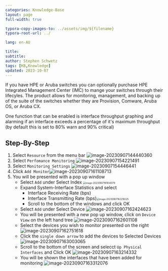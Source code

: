 ```yaml
---
categories: Knowledge-Base
layout: page
full-width: true

typora-copy-images-to: ../assets/img/${filename}
typora-root-url: ../

lang: en-AU

title:
subtitle: 
author: Stephen Schwetz
tags: [KB,Knowledge]
updated: 2023-10-07
---
```


If you have HPE or Aruba switches you can optionally purchase HPE Integrated Management Center (IMC) to mange your switches through their lifecyles. The product allows for monitoring, management, and backing up of the suite of the switches whether they are Provision, Comware, Aruba OS, or Aruba CX.

One function that can be enabled is interface throughput graphing and alarming if an interface exceeds a percentage of it's maximum throughput (by default this is set to 80% warn and 90% critical)

## Step-By-Step

1. Select `Resource` from the menu bar
   ![image-20230907144440360](/../../../../../assets/image-20230907144440360.png)
1. Select `Perfomance Monitoring`
   ![image-20230907154221491](/../../../../../assets/image-20230907154221491.png)
1. Select `Monitoring Settings`
   ![image-20230907154446441](/assets/img/2023-10-01-setup-interface-graphing-on-imc/image-20230907154446441.png)
1. Click `Add Monitor`![image-20230907161108713](/assets/img/2023-10-01-setup-interface-graphing-on-imc/image-20230907161108713.png)
1. You will be presented with a pop up window
   * Select `Add` under Select Index
     <img src="/assets/img/2023-10-01-setup-interface-graphing-on-imc/image-20230907161834079.png" alt="image-20230907161834079" style="zoom:50%;" />
   * Expand System-Interface Statistics and select
     * Interface Receiving Rate (bps)
     * Interface Transmitting Rate (bps)<img src="/assets/img/2023-10-01-setup-interface-graphing-on-imc/image-20230907162218225.png" alt="image-20230907162218225" style="zoom:50%;" />
     * Scroll to the bottom of the windows and click OK
   * Select `Add` under Select Device
     ![image-20230907162424623](/assets/img/2023-10-01-setup-interface-graphing-on-imc/image-20230907162424623.png)
   * You will be presented with a new pop up window, click on `Device View` on the left hand tree
     ![image-20230907162601108](/assets/img/2023-10-01-setup-interface-graphing-on-imc/image-20230907162601108.png)
   * Select the devices you wish to monitor presented on the right
     ![image-20230907162751618](/assets/img/2023-10-01-setup-interface-graphing-on-imc/image-20230907162751618.png)
   * Click the `single down arrow` to add the devices to Selected Devices
     ![image-20230907163003065](/assets/img/2023-10-01-setup-interface-graphing-on-imc/image-20230907163003065.png)
   * Scroll to the bottom of the screen and selecct `Up Physical Interfaces` and Click OK
     ![image-20230907163214332](/assets/img/2023-10-01-setup-interface-graphing-on-imc/image-20230907163214332.png) 
   * You will be shown the interfaces that have been added for monitoring
     ![image-20230907163312076](/assets/img/2023-10-01-setup-interface-graphing-on-imc/image-20230907163312076.png)

